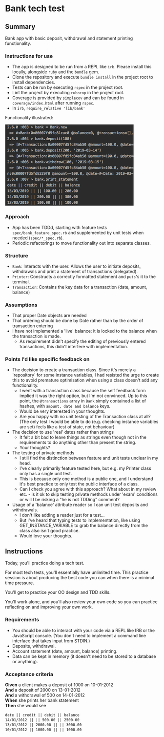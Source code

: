 # Bank tech test

## Summary

Bank app with basic deposit, withdrawal and statement printing functionality. 

### Instructions for use

- The app is designed to be run from a REPL like `irb`. Please install this locally, alongside `ruby` and the `bundle` gem.
- Clone the repository and execute `bundle install` in the project root to install dependencies. 
- Tests can be run by executing `rspec` in the project root.
- Lint the project by executing `rubocop` in the project root.
- Coverage is provided by `simplecov` and can be found in `coverage/index.html` after running `rspec`.
- In `irb`, `require_relative 'lib/bank'`

Functionality illustrated:

![screenshot](bank.png)

### Approach

- App has been TDDd, starting with feature tests `spec/bank_feature_spec.rb` and supplemented by unit tests when needed (`spec/*_spec.rb`).
- Periodic refactorings to move functionality out into separate classes.

### Structure

- `Bank`: Interacts with the user. Allows the user to initiate deposits, withdrawals and print a statement of transactions (delegated). 
- `Printer`: Constructs a correctly formatted statement and `puts`'s it to the terminal.
- `Transaction`: Contains the key data for a transaction (date, amount, balance)

### Assumptions
- That proper Date objects are needed
- That ordering should be done by Date rather than by the order of transaction entering
- I have not implemented a 'live' balance: it is locked to the balance when the transaction is made.
    - As requirement didn't specify the editing of previously entered transactions, this didn't interfere with implementation.

### Points I'd like specific feedback on

- The decision to create a transaction class. Since it's merely a 'repository' for some instance variables, I had resisted the urge to create this to avoid premature optimisation when using a class doesn't add any functionality. 
    - I went with a transaction class because the self feedback form implied it was the right option, but I'm not convinced. Up to this point, the `@transactions` array in `Bank` simply contained a list of hashes, with `amount, date and balance` keys.
    - Would be very interested in your thoughts.
    - Are you happy with no unit testing of the Transaction class at all? (The only test I would be able to do (e.g. checking instance variables are set) feels like a test of state, not behaviour)
- The decision to use 'real' dates rather than strings
    - It felt a bit bad to leave things as strings even though not in the requirements to do anything other than present the string.
    - Your thoughts?
- The testing of private methods
    - I still find the distinction between feature and unit tests unclear in my head.
    - I've clearly primarily feature tested here, but e.g. my Printer class only has a single unit test. 
    - This is because only one method is a public one, and I understand it's best practice to only test the public interface of a class.
    - Can I check you agree with this approach? What about in my review etc. - is it ok to skip testing private methods under 'exam' conditions or will I be risking a "he is not TDDing" comment?
- Usage of a 'balance' attribute reader so I can unit test deposits and withdrawals.
    - I don't like adding a reader just for a test...
    - But I've heard that typing tests to implementation, like using GET_INSTANCE_VARIABLE to grab the balance directly from the class also isn't good practice. 
    - Would love your thoughts.
 


## Instructions

Today, you'll practice doing a tech test.

For most tech tests, you'll essentially have unlimited time.  This practice session is about producing the best code you can when there is a minimal time pressure.

You'll get to practice your OO design and TDD skills.

You'll work alone, and you'll also review your own code so you can practice reflecting on and improving your own work.

### Requirements

* You should be able to interact with your code via a REPL like IRB or the JavaScript console.  (You don't need to implement a command line interface that takes input from STDIN.)
* Deposits, withdrawal.
* Account statement (date, amount, balance) printing.
* Data can be kept in memory (it doesn't need to be stored to a database or anything).

### Acceptance criteria

**Given** a client makes a deposit of 1000 on 10-01-2012  
**And** a deposit of 2000 on 13-01-2012  
**And** a withdrawal of 500 on 14-01-2012  
**When** she prints her bank statement  
**Then** she would see

```
date || credit || debit || balance
14/01/2012 || || 500.00 || 2500.00
13/01/2012 || 2000.00 || || 3000.00
10/01/2012 || 1000.00 || || 1000.00
```